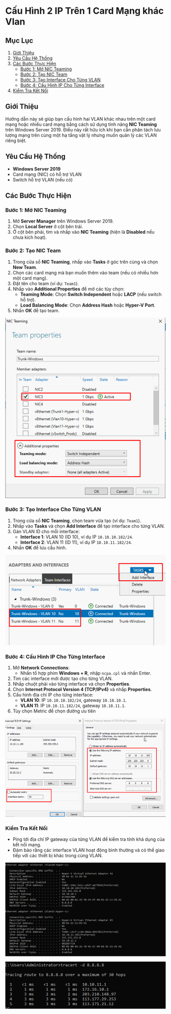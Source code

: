 # Cấu Hình 2 IP Trên 1 Card Mạng khác Vlan

## Mục Lục
1. [Giới Thiệu](#giới-thiệu)
2. [Yêu Cầu Hệ Thống](#yêu-cầu-hệ-thống)
3. [Các Bước Thực Hiện](#các-bước-thực-hiện)
    - [Bước 1: Mở NIC Teaming](#bước-1-mở-nic-teaming)
    - [Bước 2: Tạo NIC Team](#bước-2-tạo-nic-team)
    - [Bước 3: Tạo Interface Cho Từng VLAN](#bước-3-tạo-interface-cho-từng-vlan)
    - [Bước 4: Cấu Hình IP Cho Từng Interface](#bước-4-cấu-hình-ip-cho-từng-interface)
4. [Kiểm Tra Kết Nối](#kiểm-tra-kết-nối)

## Giới Thiệu
Hướng dẫn này sẽ giúp bạn cấu hình hai VLAN khác nhau trên một card mạng hoặc nhiều card mạng bằng cách sử dụng tính năng **NIC Teaming** trên Windows Server 2019. Điều này rất hữu ích khi bạn cần phân tách lưu lượng mạng trên cùng một hạ tầng vật lý nhưng muốn quản lý các VLAN riêng biệt.

## Yêu Cầu Hệ Thống
- **Windows Server 2019**
- Card mạng (NIC) có hỗ trợ VLAN
- Switch hỗ trợ VLAN (nếu có)

## Các Bước Thực Hiện

### Bước 1: Mở NIC Teaming
1. Mở **Server Manager** trên Windows Server 2019.
2. Chọn **Local Server** ở cột bên trái.
3. Ở cột bên phải, tìm và nhấp vào **NIC Teaming** (hiện là **Disabled** nếu chưa kích hoạt).

### Bước 2: Tạo NIC Team
1. Trong cửa sổ **NIC Teaming**, nhấp vào **Tasks** ở góc trên cùng và chọn **New Team**.
2. Chọn các card mạng mà bạn muốn thêm vào team (nếu có nhiều hơn một card mạng).
3. Đặt tên cho team (ví dụ: `Team1`).
4. Nhấp vào **Additional Properties** để mở các tùy chọn:
   - **Teaming Mode**: Chọn **Switch Independent** hoặc **LACP** (nếu switch hỗ trợ).
   - **Load Balancing Mode**: Chọn **Address Hash** hoặc **Hyper-V Port**.
5. Nhấn **OK** để tạo team.

![Command Prompt](https://github.com/cuongnvvietis/NhanHoa/blob/main/Docs/Picture/Hyper-v/Screenshot_28.png)

### Bước 3: Tạo Interface Cho Từng VLAN
1. Trong cửa sổ **NIC Teaming**, chọn team vừa tạo (ví dụ: `Team1`).
2. Nhấp vào **Tasks** và chọn **Add Interface** để tạo interface cho từng VLAN.
3. Gán VLAN ID cho mỗi interface:
   - **Interface 1**: VLAN 10 (ID 10), ví dụ IP `10.10.10.182/24`.
   - **Interface 2**: VLAN 11 (ID 11), ví dụ IP `10.10.11.182/24`.
4. Nhấn **OK** để lưu cấu hình.

 ![Command Prompt](https://github.com/cuongnvvietis/NhanHoa/blob/main/Docs/Picture/Hyper-v/Screenshot_29.png)  

### Bước 4: Cấu Hình IP Cho Từng Interface
1. Mở **Network Connections**:
   - Nhấn tổ hợp phím **Windows + R**, nhập `ncpa.cpl` và nhấn Enter.
2. Tìm các interface mới được tạo cho từng VLAN.
3. Nhấp chuột phải vào từng interface và chọn **Properties**.
4. Chọn **Internet Protocol Version 4 (TCP/IPv4)** và nhấp **Properties**.
5. Cấu hình địa chỉ IP cho từng interface:
   - **VLAN 10**: IP `10.10.10.182/24`, gateway `10.10.10.1`.
   - **VLAN 11**: IP `10.10.11.182/24`, gateway `10.10.11.1`.
6. Tùy chọn Metric để chọn đường ưu tiên
  
![Command Prompt](https://github.com/cuongnvvietis/NhanHoa/blob/main/Docs/Picture/Hyper-v/Screenshot_30.png)

### Kiểm Tra Kết Nối
- Ping tới địa chỉ IP gateway của từng VLAN để kiểm tra tính khả dụng của kết nối mạng.
- Đảm bảo rằng các interface VLAN hoạt động bình thường và có thể giao tiếp với các thiết bị khác trong cùng VLAN.

![Command Prompt](https://github.com/cuongnvvietis/NhanHoa/blob/main/Docs/Picture/Hyper-v/Screenshot_31.png)

![Command Prompt](https://github.com/cuongnvvietis/NhanHoa/blob/main/Docs/Picture/Hyper-v/Screenshot_32.png)
